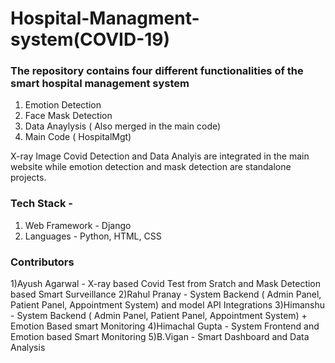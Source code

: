 # Hospital-Managment-system(COVID-19)

### The repository contains four different functionalities of the smart hospital management system
1) Emotion Detection
2) Face Mask Detection
3) Data Anaylysis ( Also merged in the main code)
4) Main Code ( HospitalMgt)

X-ray Image Covid Detection and Data Analyis are integrated in the main website while emotion detection and mask detection are standalone projects.

### Tech Stack - 
1) Web Framework - Django
2) Languages - Python, HTML, CSS

### Contributors
1)Ayush Agarwal - X-ray based Covid Test from Sratch and Mask Detection based Smart Surveillance
2)Rahul Pranay  - System Backend ( Admin Panel, Patient Panel, Appointment System) and model API Integrations
3)Himanshu     - System Backend ( Admin Panel, Patient Panel, Appointment System) + Emotion Based smart Monitoring
4)Himachal Gupta - System Frontend and Emotion based Smart Monitoring
5)B.Vigan        - Smart Dashboard and Data Analysis
